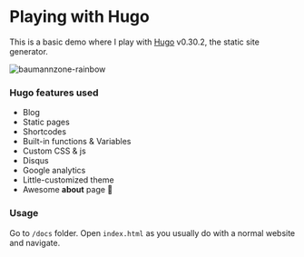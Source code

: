 # Playing with Hugo
This is a basic demo where I play with [Hugo](https://gohugo.io/) v0.30.2, the static site generator. 

![baumannzone-rainbow](./docs/images/baumannzone-rainbow.gif)

### Hugo features used
- Blog
- Static pages
- Shortcodes
- Built-in functions & Variables
- Custom CSS & js
- Disqus
- Google analytics
- Little-customized theme
- Awesome **about** page 🦄


### Usage
Go to `/docs` folder. Open `index.html` as you usually do with a normal website and navigate.




